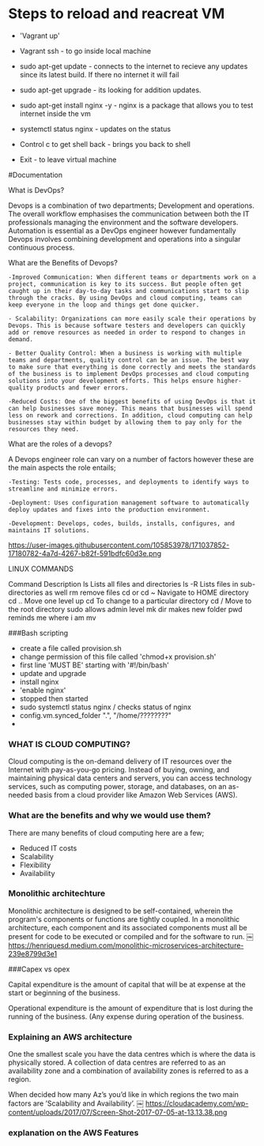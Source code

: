 # Steps to reload and reacreat VM 

- 'Vagrant up'

- Vagrant ssh - to go inside local machine

- sudo apt-get update - connects to the internet to recieve any updates since its latest build. If there no internet it will fail

- sudo apt-get upgrade - its looking for addition updates.

- sudo apt-get install nginx -y - nginx is a package that allows you to test internet inside the vm

- systemctl status nginx - updates on the status

- Control c to get shell back - brings you back to shell

- Exit - to leave virtual machine




#Documentation

What is DevOps?

Devops is a combination of two departments; Development and operations. The overall workflow emphasises the communication between both the IT professionals managing the environment and the software developers. Automation is essential as a DevOps engineer however fundamentally Devops involves combining development and operations into a singular continuous process.





What are the Benefits of Devops?

	-Improved Communication: When different teams or departments work on a project, communication is key to its success. But people often get caught up in their day-to-day tasks and communications start to slip through the cracks. By using DevOps and cloud computing, teams can keep everyone in the loop and things get done quicker.

	- Scalability: Organizations can more easily scale their operations by Devops. This is because software testers and developers can quickly add or remove resources as needed in order to respond to changes in demand.

	- Better Quality Control: When a business is working with multiple teams and departments, quality control can be an issue. The best way to make sure that everything is done correctly and meets the standards of the business is to implement DevOps processes and cloud computing solutions into your development efforts. This helps ensure higher-quality products and fewer errors.

	-Reduced Costs: One of the biggest benefits of using DevOps is that it can help businesses save money. This means that businesses will spend less on rework and corrections. In addition, cloud computing can help businesses stay within budget by allowing them to pay only for the resources they need.



What are the roles of a devops?

A Devops engineer role can vary on a number of factors however these are the main aspects the role entails;

 	-Testing: Tests code, processes, and deployments to identify ways to streamline and minimize errors.

	-Deployment: Uses configuration management software to automatically deploy updates and fixes into the production environment.

	-Development: Develops, codes, builds, installs, configures, and maintains IT solutions.


https://user-images.githubusercontent.com/105853978/171037852-17180782-4a7d-4267-b82f-591bdfc60d3e.png












LINUX COMMANDS

Command	Description	
ls	Lists all files and directories 
ls -R	Lists files in sub-directories as well
rm remove files
cd or cd ~	Navigate to HOME directory
cd ..	Move one level up
cd	To change to a particular directory
cd /	Move to the root directory
sudo allows admin level
mk dir makes new folder
pwd reminds me where i am 
mv 

###Bash scripting
- create a file called provision.sh
- change permission of this file called 'chmod+x provision.sh'
- first line 'MUST BE' starting with '#!/bin/bash'
- update and upgrade 
- install nginx
- 'enable nginx'
- stopped then started 
- sudo systemctl status nginx / checks status of nginx
- config.vm.synced_folder ".", "/home/????????"
- 
### WHAT IS CLOUD COMPUTING?
Cloud computing is the on-demand delivery of IT resources over the Internet with pay-as-you-go pricing. Instead of buying, owning, and maintaining physical data centers and servers, you can access technology services, such as computing power, storage, and databases, on an as-needed basis from a cloud provider like Amazon Web Services (AWS).

### What are the benefits and why we would use them?
There are many benefits of cloud computing here are a few;
- Reduced IT costs
- Scalability
- Flexibility
- Availability 



### Monolithic architechture 
Monolithic architecture is designed to be self-contained, wherein the program's components or functions are tightly coupled. In a monolithic architecture, each component and its associated components must all be present for code to be executed or compiled and for the software to run. 
￼
https://henriquesd.medium.com/monolithic-microservices-architecture-239e8799d3e1


###Capex vs opex 

Capital expenditure is the amount of capital that will be at expense at the start or beginning of the business.

Operational expenditure is the amount of expenditure that is lost during the running of the business. (Any expense during operation of the business.


### Explaining an AWS architecture
One the smallest scale you have the data centres which is where the data is physically stored.
A collection of data centres are referred to as an availability zone and a combination of availability zones is referred to as a region. 

When decided how many Az’s you’d like in which regions the two main factors are ’Scalability and Availability’.
￼
https://cloudacademy.com/wp-content/uploads/2017/07/Screen-Shot-2017-07-05-at-13.13.38.png



### explanation on the AWS Features

